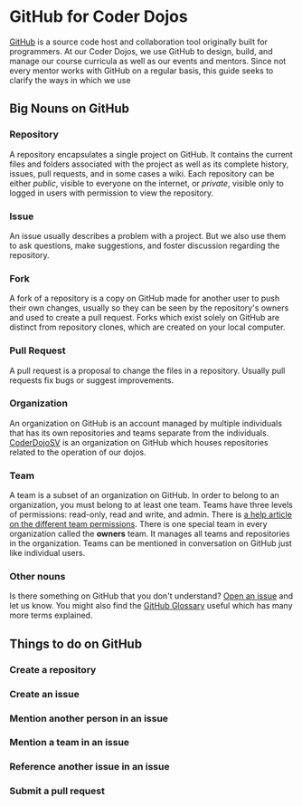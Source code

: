 GitHub for Coder Dojos
======================

[GitHub][] is a source code host and collaboration tool originally built for
programmers.  At our Coder Dojos, we use GitHub to design, build, and manage
our course curricula as well as our events and mentors. Since not every mentor
works with GitHub on a regular basis, this guide seeks to clarify the ways in
which we use 

Big Nouns on GitHub
-------------------

### Repository

A repository encapsulates a single project on GitHub. It contains the current
files and folders associated with the project as well as its complete history,
issues, pull requests, and in some cases a wiki. Each repository can be either
*public*, visible to everyone on the internet, or *private*, visible only to
logged in users with permission to view the repository.

### Issue

An issue usually describes a problem with a project. But we also use them to
ask questions, make suggestions, and foster discussion regarding the
repository.

### Fork

A fork of a repository is a copy on GitHub made for another user to push their
own changes, usually so they can be seen by the repository's owners and used
to create a pull request. Forks which exist solely on GitHub are distinct from
repository clones, which are created on your local computer.

### Pull Request

A pull request is a proposal to change the files in a repository. Usually pull
requests fix bugs or suggest improvements.

### Organization

An organization on GitHub is an account managed by multiple individuals that
has its own repositories and teams separate from the individuals.
[CoderDojoSV][] is an organization on GitHub which houses repositories related
to the operation of our dojos.

### Team

A team is a subset of an organization on GitHub. In order to belong to an
organization, you must belong to at least one team. Teams have three levels of
permissions: read-only, read and write, and admin. There is [a help article on
the different team permissions][team permissions help]. There is one special
team in every organization called the **owners** team. It manages all teams and
repositories in the organization. Teams can be mentioned in conversation on
GitHub just like individual users.

### Other nouns

Is there something on GitHub that you don't understand? [Open an issue][] and
let us know. You might also find the [GitHub Glossary][] useful which has many
more terms explained.

Things to do on GitHub
----------------------

### Create a repository
### Create an issue
### Mention another person in an issue
### Mention a team in an issue
### Reference another issue in an issue
### Submit a pull request


[GitHub]: https://github.com/about
[GitHub Glossary]: https://help.github.com/articles/github-glossary#repository
[Open an issue]: https://github.com/coderdojosv/github-for-coderdojosv/issues/new
[CoderDojoSV]: https://github.com/coderdojosv/
[team permissions help]: https://help.github.com/articles/what-are-the-different-access-permissions#organization-accounts

